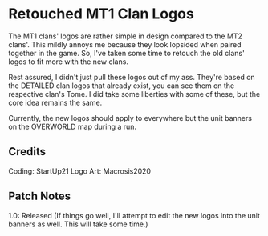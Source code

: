 # Retouched MT1 Clan Logos
The MT1 clans' logos are rather simple in design compared to the MT2 clans'. This mildly annoys me because they look lopsided when paired together in the game. So, I've taken some time to retouch the old clans' logos to fit more with the new clans.

Rest assured, I didn't just pull these logos out of my ass. They're based on the DETAILED clan logos that already exist, you can see them on the respective clan's Tome. I did take some liberties with some of these, but the core idea remains the same.

Currently, the new logos should apply to everywhere but the unit banners on the OVERWORLD map during a run.

## Credits
Coding: StartUp21
Logo Art: Macrosis2020

## Patch Notes
1.0: Released
(If things go well, I'll attempt to edit the new logos into the unit banners as well. This will take some time.)
